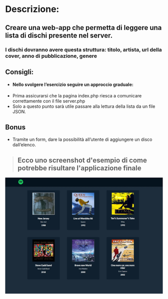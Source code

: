 # Descrizione: 
## Creare una web-app che permetta di leggere una lista di dischi presente nel server.
### I dischi dovranno avere questa struttura: titolo, artista, url della cover, anno di pubblicazione, genere

## Consigli:

- #### Nello svolgere l’esercizio seguire un approccio graduale:
- Prima assicurarsi che la pagina index.php riesca a comunicare correttamente con il file server.php
- Solo a questo punto sarà utile passare alla lettura della lista da un file JSON.
## Bonus
- Tramite un form, dare la possibilità all’utente di aggiungere un disco dall’elenco.

> ## Ecco uno screenshot d'esempio di come potrebbe risultare l'applicazione finale
<img src="./screenshot/immagine-dischi-php.png" alt="Immagine">